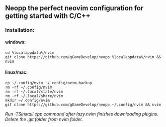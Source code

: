 ## Neopp the perfect neovim configuration for getting started with C/C++
### Installation:
#### windows:
```
cd %localappdata%/nvim
git clone https://github.com/gGameDevelop/neopp %localappdata%/nvim && nvim
```
#### linux/mac:

```
cp ~/.config/nvim ~/.config/nvim.backup
rm -rf ~/.config/nvim
rm -rf ~/.local/state/nvim
rm -rf ~/.local/share/nvim
mkdir ~/.config/nvim
git clone https://github.com/gGameDevelop/neopp ~/.config/nvim && nvim
```
*Run :TSInstall cpp command after lazy.nvim finishes downloading plugins.*
*Delete the .git folder from nvim folder.*
